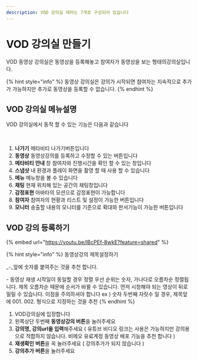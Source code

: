 ```yaml
---
description: VOD 강의실 테마는 7개로 구성되어 있습니다
---
```


# VOD 강의실 만들기

VOD 동영상 강의실은 동영상을 등록해놓고 참여자가 동영상을 보는 형태의강의실입니다.

{% hint style="info" %}
동영상 강의실은 강의가 시작되면 참여자는 지속적으로 추가가 가능하지만 추가로 동영상을 등록할 수 없습니다.
{% endhint %}

## VOD 강의실 메뉴설명

VOD 강의실에서 동작 할 수 있는 기능은 다음과 같습니다

<figure><img src="../../../../.gitbook/assets/스크린샷-2023-11-23-오후-12.29.58.png" alt=""><figcaption></figcaption></figure>

1. **나가기** 메타비티 나가기버튼입니다
2. **동영상** 동영상강의를 등록하고 수정할 수 있는 버튼입니다&#x20;
3. **메타비티 안내** 창 참여자와 진행시간을 확인 할 수 있는 창입니다&#x20;
4. **스냅샷** 내 환경과 플레이 화면을 촬영 할 때 사용 할 수 있습니다
5. **메뉴** 메뉴창을 볼 수 있습니다
6. **채팅** 현재 위치해 있는 공간의 채팅창입니다
7. **감정표현** 아바타의 모션으로 감정표현이 가능합니다
8. **참여자** 참여자의 현황과 리스트 및 설정이 가능한 버튼입니다&#x20;
9. **모니터** 송출할 내용의 모니터를 기준으로 확대와 판서기능이 가능한 버튼입니다



## VOD 강의 등록하기

{% embed url="https://youtu.be/lBcPEf-8wkE?feature=shared" %}

{% hint style="info" %}
동영상강의 제목설정하기

&#x20;_-_앞에 숫자를 붙여주는 것을 추천 합니다.

\- 동영상 재생 시작일이 동일할 경우 정렬 우선 순위는 숫자, 가나다로 오름차순 정렬됩니다. 제목 오름차순 때문에 순서가 바뀔 수 있습니다. 먼저 시청해야 되는 영상이 뒤로 밀릴 수 있습니다. 이점을 주의하셔야 합니다 ex ) 숫자 두번째 자릿수 일 경우, 제목앞에 001. 002. 형식으로 지정하는 것을 추천
{% endhint %}

1. VOD강의실에 입장합니다
2. 왼쪽상단 두번째 **동영상강의 버튼**을 눌러주세요
3. **강의명, 강의url을 입력**해주세요 ( 유튜브 비디오 링크는 사용은 가능하지만 강의용으로 적합하지 않습니다. 비메오 유료계정 동영상 배포 기능을 추천 합니다 )
4. **재생확인** **버튼**을 꼭 눌러주세요 ( 강의추가가 되지 않습니다 )&#x20;
5. **강의추가** **버튼**을 눌러주세요&#x20;
